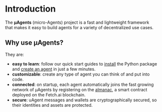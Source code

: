 
# Introduction
The **μAgents** (micro-Agents) project is a fast and lightweight framework that makes it easy to build agents for a variety of decentralized use cases.

## Why use μAgents?

They are:

- **easy to learn**: follow our quick start guides to [install](installation.md) the Python package and [create an agent](run-agent.md) in just a few minutes.
- **customizable**: create any type of agent you can think of and put into code.
- **connected**: on startup, each agent automatically joins the fast growing network of μAgents by registering on the [almanac](almanac-overview.md), a smart contract deployed on the Fetch.ai blockchain.
- **secure**: uAgent messages and wallets are cryptographically secured, so their identities and assets are protected. 
